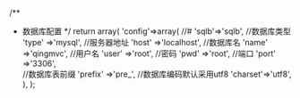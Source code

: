 /**
 * 数据库配置
 */
return array(
	'config'=>array(
			//#
			'sqlb'=>'sqlb',
			//数据库类型
			'type'  =>'mysql',
			//服务器地址
			'host'	=>'localhost',
			//数据库名
			'name'	=>'qingmvc',
			//用户名
			'user'	=>'root',
			//密码
			'pwd'	=>'root',
			//端口
			'port'	=>'3306',		 
			//数据库表前缀
			'prefix' =>'pre_',
			//数据库编码默认采用utf8
			'charset'=>'utf8',
		),
);
